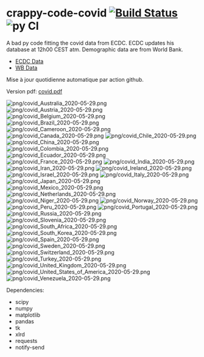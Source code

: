 # crappy-code-covid [![Build Status](https://cloud.drone.io/api/badges/a-lemonnier/crappy-code-covid/status.svg)](https://cloud.drone.io/a-lemonnier/crappy-code-covid) ![py CI](https://github.com/a-lemonnier/crappy-code-covid/workflows/py%20CI/badge.svg)
 
A bad py code fitting the covid data from ECDC. ECDC updates his database at 12h00 CEST atm. Demographic data are from World Bank.
 
- [ECDC Data](https://www.ecdc.europa.eu/en/publications-data/download-todays-data-geographic-distribution-covid-19-cases-worldwide)
- [WB Data](https://data.worldbank.org/indicator/sp.pop.totl)
 
 
Mise à jour quotidienne automatique par action github.
 
Version pdf: [covid.pdf](https://github.com/a-lemonnier/crappy-code-covid/raw/master/covid.pdf)
 
![png/covid_Australia_2020-05-29.png](png/covid_Australia_2020-05-29.png)
![png/covid_Austria_2020-05-29.png](png/covid_Austria_2020-05-29.png)
![png/covid_Belgium_2020-05-29.png](png/covid_Belgium_2020-05-29.png)
![png/covid_Brazil_2020-05-29.png](png/covid_Brazil_2020-05-29.png)
![png/covid_Cameroon_2020-05-29.png](png/covid_Cameroon_2020-05-29.png)
![png/covid_Canada_2020-05-29.png](png/covid_Canada_2020-05-29.png)
![png/covid_Chile_2020-05-29.png](png/covid_Chile_2020-05-29.png)
![png/covid_China_2020-05-29.png](png/covid_China_2020-05-29.png)
![png/covid_Colombia_2020-05-29.png](png/covid_Colombia_2020-05-29.png)
![png/covid_Ecuador_2020-05-29.png](png/covid_Ecuador_2020-05-29.png)
![png/covid_France_2020-05-29.png](png/covid_France_2020-05-29.png)
![png/covid_India_2020-05-29.png](png/covid_India_2020-05-29.png)
![png/covid_Iran_2020-05-29.png](png/covid_Iran_2020-05-29.png)
![png/covid_Ireland_2020-05-29.png](png/covid_Ireland_2020-05-29.png)
![png/covid_Israel_2020-05-29.png](png/covid_Israel_2020-05-29.png)
![png/covid_Italy_2020-05-29.png](png/covid_Italy_2020-05-29.png)
![png/covid_Japan_2020-05-29.png](png/covid_Japan_2020-05-29.png)
![png/covid_Mexico_2020-05-29.png](png/covid_Mexico_2020-05-29.png)
![png/covid_Netherlands_2020-05-29.png](png/covid_Netherlands_2020-05-29.png)
![png/covid_Niger_2020-05-29.png](png/covid_Niger_2020-05-29.png)
![png/covid_Norway_2020-05-29.png](png/covid_Norway_2020-05-29.png)
![png/covid_Peru_2020-05-29.png](png/covid_Peru_2020-05-29.png)
![png/covid_Portugal_2020-05-29.png](png/covid_Portugal_2020-05-29.png)
![png/covid_Russia_2020-05-29.png](png/covid_Russia_2020-05-29.png)
![png/covid_Slovenia_2020-05-29.png](png/covid_Slovenia_2020-05-29.png)
![png/covid_South_Africa_2020-05-29.png](png/covid_South_Africa_2020-05-29.png)
![png/covid_South_Korea_2020-05-29.png](png/covid_South_Korea_2020-05-29.png)
![png/covid_Spain_2020-05-29.png](png/covid_Spain_2020-05-29.png)
![png/covid_Sweden_2020-05-29.png](png/covid_Sweden_2020-05-29.png)
![png/covid_Switzerland_2020-05-29.png](png/covid_Switzerland_2020-05-29.png)
![png/covid_Turkey_2020-05-29.png](png/covid_Turkey_2020-05-29.png)
![png/covid_United_Kingdom_2020-05-29.png](png/covid_United_Kingdom_2020-05-29.png)
![png/covid_United_States_of_America_2020-05-29.png](png/covid_United_States_of_America_2020-05-29.png)
![png/covid_Venezuela_2020-05-29.png](png/covid_Venezuela_2020-05-29.png)
 
Dependencies:
- scipy
- numpy
- matplotlib
- pandas
- tk
- xlrd
- requests
- notify-send
